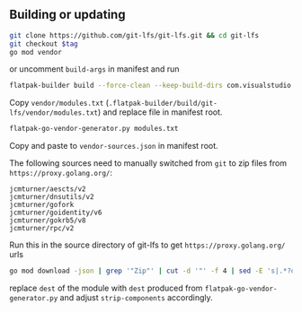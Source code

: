 ## Building or updating

```bash
git clone https://github.com/git-lfs/git-lfs.git && cd git-lfs
git checkout $tag
go mod vendor
```
or uncomment `build-args` in manifest and run

```bash
flatpak-builder build --force-clean --keep-build-dirs com.visualstudio.code.tool.git-lfs.yml
```

Copy `vendor/modules.txt` (`.flatpak-builder/build/git-lfs/vendor/modules.txt`) and replace file in manifest root.

```bash
flatpak-go-vendor-generator.py modules.txt
```

Copy and paste to `vendor-sources.json` in manifest root.

The following sources need to manually switched from `git` to zip files from `https://proxy.golang.org/`:

```
jcmturner/aescts/v2
jcmturner/dnsutils/v2
jcmturner/gofork
jcmturner/goidentity/v6
jcmturner/gokrb5/v8
jcmturner/rpc/v2
```

Run this in the source directory of git-lfs to get `https://proxy.golang.org/` urls

```bash
go mod download -json | grep '"Zip"' | cut -d '"' -f 4 | sed -E 's|.*?download/|https://proxy.golang.org/|'|while read m; do echo -e "- type: archive\n  url: $m\n  dest: ENTER\n  strip-components: ENTER\n  sha256: $(curl -fsS "$m" | sha256sum -b | cut -d ' ' -f 1)\n"; done
```

replace `dest` of the module with `dest` produced from `flatpak-go-vendor-generator.py` and adjust `strip-components` accordingly.
